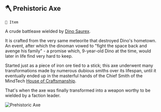 ## 🪓 Prehistoric Axe

`📜 Item`

A crude battleaxe wielded by [Dino Saurex](<https://zeithalt.github.io/r/curious_dino.html>).

It is crafted from the very same meteorite that destroyed Dino's hometown. An event, after which the dinoman vowed to "fight the space back and avenge his family" - a promise which, 9-year-old Dino at the time, would later in life find very hard to keep.

Started just as a piece of iron ore tied to a stick; this axe underwent many transformations made by numerous dubious smiths over its lifespan, until it eventually ended up in the masterful hands of the Chief Smith of the MindTech [House of Craftsmanship](<https://zeithalt.github.io/r/house_of_craftsmanship.html>).

That's when the axe was finally transformed into a weapon worthy to be wielded by a faction leader.

![Prehistoric Axe](https://zeithalt.github.io/r/i/prehistoric_axe.png)

<!---
keywords: dino, CuriousDino
aliases: 
-->